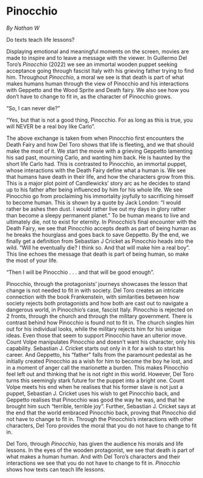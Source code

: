 # Pinocchio

*By Nathan W*

Do texts teach life lessons?

Displaying emotional and meaningful moments on the screen, movies are made to inspire and to leave a message with the viewer. In Guillermo Del Toro’s *Pinocchio* (2022) we see an immortal wooden puppet seeking acceptance going through fascist Italy with his grieving father trying to find him. Throughout *Pinocchio*, a moral we see is that death is part of what makes humans human through the view of Pinocchio and his interactions with Geppetto and the Wood Sprite and Death fairy. We also see how you don’t have to change to fit in, as the character of Pinocchio grows.

“So, I can never die?”

“Yes, but that is not a good thing, Pinocchio. For as long as this is true, you will NEVER be a real boy like Carlo”.

The above exchange is taken from when Pinocchio first encounters the Death Fairy and how Del Toro shows that life is fleeting, and we that should make the most of it. We start the movie with a grieving Geppetto lamenting his sad past, mourning Carlo, and wanting him back. He is haunted by the short life Carlo had. This is contrasted to Pinocchio, an immortal puppet, whose interactions with the Death Fairy define what a human is. We see that humans have death in their life, and how the characters grow from this. This is a major plot point of Candlewicks’ story arc as he decides to stand up to his father after being influenced by him for his whole life. We see Pinocchio go from proclaiming his immortality joyfully to sacrificing himself to become human. This is shown by a quote by Jack London: “I would rather be ashes then dust. I would rather live out my days in glory rather than become a sleepy permanent planet.” To be human means to live and ultimately die, not to exist for eternity. In Pinocchio’s final encounter with the Death Fairy, we see that Pinocchio accepts death as part of being human as he breaks the hourglass and goes back to save Geppetto. By the end, we finally get a definition from Sebastian J Cricket as Pinocchio heads into the wild. “Will he eventually die? I think so. And that will make him a real boy”. This line echoes the message that death is part of being human, so make the most of your life.

“Then I will be Pinocchio . . . and that will be good enough”.

Pinocchio, through the protagonists’ journeys showcases the lesson that change is not needed to fit in with society. Del Toro creates an intricate connection with the book Frankenstein, with similarities between how society rejects both protagonists and how both are cast out to navigate a dangerous world, in Pinocchio’s case, fascist Italy. Pinocchio is rejected on 2 fronts, through the church and through the military government. There is contrast behind how Pinocchio is found not to fit in. The church singles him out for his individual looks, while the military rejects him for his unique ideas. Even those that seem to support Pinocchio have an ulterior move. Count Volpe manipulates Pinocchio and doesn’t want his character, only his capability. Sebastian J. Cricket starts out only in it for a wish to start his career. And Geppetto, his “father” falls from the paramount pedestal as he initially created Pinocchio as a wish for him to become the boy he lost, and in a moment of anger call the marionette a burden. This makes Pinocchio feel left out and thinking that he is not right in this world. However, Del Toro turns this seemingly stark future for the puppet into a bright one. Count Volpe meets his end when he realises that his former slave is not just a puppet, Sebastian J. Cricket uses his wish to get Pinocchio back, and Geppetto realises that Pinocchio was good the way he was, and that he brought him such “terrible, terrible joy”. Further, Sebastian J. Cricket says at the end that the world embraced Pinocchio back, proving that Pinocchio did not have to change to fit in.  Through the Pinocchio’s interactions with other characters, Del Toro provides the moral that you do not have to change to fit in.

Del Toro, through *Pinocchio*, has given the audience his morals and life lessons. In the eyes of the wooden protagonist, we see that death is part of what makes a human human. And with Del Toro’s characters and their interactions we see that you do not have to change to fit in. *Pinocchio* shows how texts can teach life lessons.